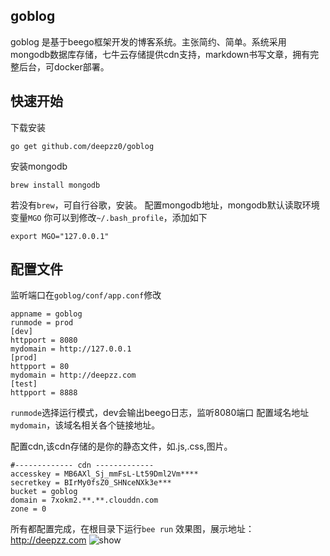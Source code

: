## goblog 

goblog 是基于beego框架开发的博客系统。主张简约、简单。系统采用mongodb数据库存储，七牛云存储提供cdn支持，markdown书写文章，拥有完整后台，可docker部署。

## 快速开始

下载安装
```
go get github.com/deepzz0/goblog
```

安装mongodb
```
brew install mongodb
```
若没有<code>brew</code>，可自行谷歌，安装。
配置mongodb地址，mongodb默认读取环境变量<code>MGO</code>
你可以到修改<code>~/.bash_profile</code>，添加如下
```
export MGO="127.0.0.1"
```
## 配置文件

监听端口在<code>goblog/conf/app.conf</code>修改
```
appname = goblog
runmode = prod
[dev]
httpport = 8080
mydomain = http://127.0.0.1
[prod]
httpport = 80
mydomain = http://deepzz.com
[test]
httpport = 8888
```
<code>runmode</code>选择运行模式，dev会输出beego日志，监听8080端口
配置域名地址<code>mydomain</code>，该域名相关各个链接地址。

配置cdn,该cdn存储的是你的静态文件，如.js,.css,图片。
```
#------------- cdn -------------
accesskey = MB6AXl_Sj_mmFsL-Lt59Dml2Vm****
secretkey = BIrMy0fsZ0_SHNceNXk3e***
bucket = goblog
domain = 7xokm2.**.**.clouddn.com
zone = 0
```

所有都配置完成，在根目录下运行<code>bee run</code>
效果图，展示地址：<http://deepzz.com>
![show](http://7xokm2.com1.z0.glb.clouddn.com/img/blog.png)


